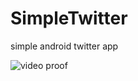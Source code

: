# SimpleTwitter

simple android twitter app

<img src="./images/twitterProof.gif"
     alt="video proof"
     style="float: left; margin-right: 10px;" />
